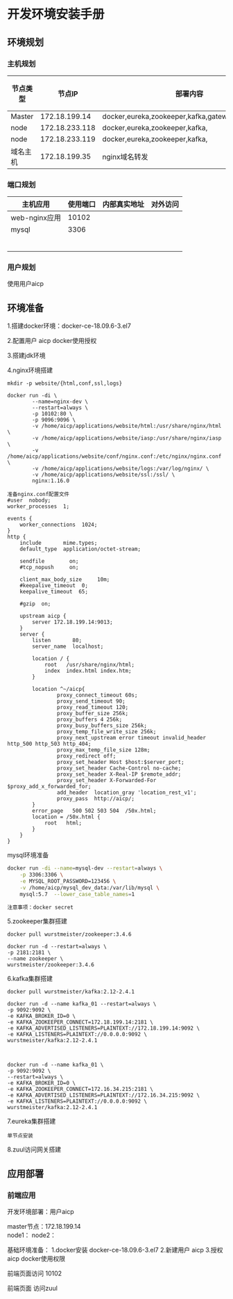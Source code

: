 # 开发环境安装手册

## 环境规划

### 主机规划

| 节点类型 | 节点IP         | 部署内容                                          | 根目录 |
| -------- | -------------- | ------------------------------------------------- | ------ |
| Master   | 172.18.199.14  | docker,eureka,zookeeper,kafka,gateway,nginx,mysql |        |
| node     | 172.18.233.118 | docker,eureka,zookeeper,kafka,                    |        |
| node     | 172.18.233.119 | docker,eureka,zookeeper,kafka,                    |        |
| 域名主机 | 172.18.199.35  | nginx域名转发                                     |        |

### 端口规划

| 主机应用      | 使用端口 | 内部真实地址 | 对外访问 |
| ------------- | -------- | ------------ | -------- |
| web-nginx应用 | 10102    |              |          |
| mysql         | 3306     |              |          |
|               |          |              |          |
|               |          |              |          |
|               |          |              |          |
|               |          |              |          |
|               |          |              |          |
|               |          |              |          |



### 用户规划

使用用户aicp

## 环境准备

1.搭建docker环境：docker-ce-18.09.6-3.el7

2.配置用户 aicp docker使用授权

3.搭建jdk环境

4.nginx环境搭建

```properties
mkdir -p website/{html,conf,ssl,logs}

docker run -di \
        --name=nginx-dev \
        --restart=always \
        -p 10102:80 \
        -p 9096:9096 \
        -v /home/aicp/applications/website/html:/usr/share/nginx/html \
        -v /home/aicp/applications/website/iasp:/usr/share/nginx/iasp \
        -v /home/aicp/applications/website/conf/nginx.conf:/etc/nginx/nginx.conf \
        -v /home/aicp/applications/website/logs:/var/log/nginx/ \
        -v /home/aicp/applications/website/ssl:/ssl/ \    
        nginx:1.16.0

准备nginx.conf配置文件
#user  nobody;
worker_processes  1;

events {
    worker_connections  1024;
}
http {
    include       mime.types;
    default_type  application/octet-stream;

    sendfile        on;
    #tcp_nopush     on;

    client_max_body_size     10m;
    #keepalive_timeout  0;
    keepalive_timeout  65;

    #gzip  on;

    upstream aicp {
        server 172.18.199.14:9013;
    }
    server {
        listen       80;
        server_name  localhost;

        location / {
            root   /usr/share/nginx/html;
            index  index.html index.htm;
        }

        location ^~/aicp{
                proxy_connect_timeout 60s;
                proxy_send_timeout 90;
                proxy_read_timeout 120;
                proxy_buffer_size 256k;
                proxy_buffers 4 256k;
                proxy_busy_buffers_size 256k;
                proxy_temp_file_write_size 256k;
                proxy_next_upstream error timeout invalid_header http_500 http_503 http_404;
                proxy_max_temp_file_size 128m;
                proxy_redirect off;
                proxy_set_header Host $host:$server_port;
                proxy_set_header Cache-Control no-cache;
                proxy_set_header X-Real-IP $remote_addr;
                proxy_set_header X-Forwarded-For $proxy_add_x_forwarded_for;
                add_header  location_gray 'location_rest_v1';
                proxy_pass  http://aicp/;
        }
        error_page   500 502 503 504  /50x.html;
        location = /50x.html {
            root   html;
        }
    }
} 
```

mysql环境准备

```bash
docker run -di --name=mysql-dev --restart=always \
	-p 3306:3306 \
	-e MYSQL_ROOT_PASSWORD=123456 \
	-v /home/aicp/mysql_dev_data:/var/lib/mysql \
	mysql:5.7  --lower_case_table_names=1
	
注意事项：docker secret
```

5.zookeeper集群搭建

```
docker pull wurstmeister/zookeeper:3.4.6

docker run -d --restart=always \
-p 2181:2181 \
--name zookeeper \
wurstmeister/zookeeper:3.4.6
```

6.kafka集群搭建

```
docker pull wurstmeister/kafka:2.12-2.4.1

docker run -d --name kafka_01 --restart=always \
-p 9092:9092 \
-e KAFKA_BROKER_ID=0 \
-e KAFKA_ZOOKEEPER_CONNECT=172.18.199.14:2181 \
-e KAFKA_ADVERTISED_LISTENERS=PLAINTEXT://172.18.199.14:9092 \
-e KAFKA_LISTENERS=PLAINTEXT://0.0.0.0:9092 \
wurstmeister/kafka:2.12-2.4.1



docker run -d --name kafka_01 \
-p 9092:9092 \
--restart=always \
-e KAFKA_BROKER_ID=0 \
-e KAFKA_ZOOKEEPER_CONNECT=172.16.34.215:2181 \
-e KAFKA_ADVERTISED_LISTENERS=PLAINTEXT://172.16.34.215:9092 \
-e KAFKA_LISTENERS=PLAINTEXT://0.0.0.0:9092 \
wurstmeister/kafka:2.12-2.4.1
```

7.eureka集群搭建

```
单节点安装
```

8.zuul访问网关搭建

## 应用部署

### 前端应用

开发环境部署：用户aicp

master节点：172.18.199.14  
node1：
node2：

基础环境准备： 
1.docker安装  docker-ce-18.09.6-3.el7
2.新建用户 aicp
3.授权aicp docker使用权限

前端页面访问 10102

前端页面 访问zuul 